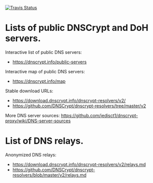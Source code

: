[![Travis Status](https://travis-ci.org/DNSCrypt/dnscrypt-resolvers.svg?branch=master)](https://travis-ci.org/DNSCrypt/dnscrypt-resolvers/builds/)

# Lists of public DNSCrypt and DoH servers.

Interactive list of public DNS servers:
- https://dnscrypt.info/public-servers

Interactive map of public DNS servers:
- https://dnscrypt.info/map

Stable download URLs:
- https://download.dnscrypt.info/dnscrypt-resolvers/v2/
- https://github.com/DNSCrypt/dnscrypt-resolvers/tree/master/v2

More DNS server sources:
https://github.com/jedisct1/dnscrypt-proxy/wiki/DNS-server-sources

# List of DNS relays.

Anonymized DNS relays:
- https://download.dnscrypt.info/dnscrypt-resolvers/v2/relays.md
- https://github.com/DNSCrypt/dnscrypt-resolvers/blob/master/v2/relays.md
